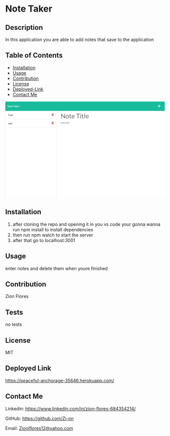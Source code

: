 # Note Taker
    
## Description 
In this application you are able to add notes that save to the application

## Table of Contents
- [Installation](#installation)
- [Usage](#usage)
- [Contribution](#contribution)
- [License](#license)
- [Deployed-Link](#deployed-link)
- [Contact Me](#contact-me)

<img src="public/pictures/note-taker.png">

## Installation
1. after cloning the repo and opening it in you vs code your gonna wanna run npm install to install dependencies
2. then run npm watch to start the server
3. after that go to localhost:3001

## Usage
enter notes and delete them when youre finished

## Contribution
Zion Flores

## Tests
no tests

## License
MIT

## Deployed Link
https://peaceful-anchorage-35646.herokuapp.com/
## Contact Me
Linkedin: https://www.linkedin.com/in/zion-flores-684354214/

GitHub: https://github.com/Zi-on

Email: Zioniflores12@yahoo.com